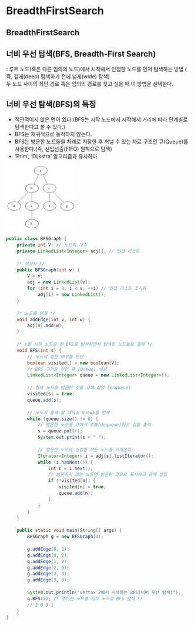 # BreadthFirstSearch

## BreadthFirstSearch

## 너비 우선 탐색\(BFS, Breadth-First Search\)

: 루트 노드\(혹은 다른 임의의 노드\)에서 시작해서 인접한 노드를 먼저 탐색하는 방법 \( 즉, 깊게\(deep\) 탐색하기 전에 넓게\(wide\) 탐색\)   
 두 노드 사이의 최단 경로 혹은 임의의 경로를 찾고 싶을 때 이 방법을 선택한다.

## 너비 우선 탐색\(BFS\)의 특징

* 직관적이지 않은 면이 있다.\(BFS는 시작 노드에서 시작해서 거리에 따라 단계별로 탐색한다고 볼 수 있다.\)
* BFS는 재귀적으로 동작하지 않는다.
* BFS는 방문한 노드들을 차례로 저장한 후 꺼낼 수 있는 자료 구조인 큐\(Queue\)를 사용한다.\(즉, 선입선출\(FIFO\) 원칙으로 탐색\)
* ‘Prim’, ‘Dijkstra’ 알고리즘과 유사하다.

![BFS](../.gitbook/assets/BFS.gif)

```java
public class BFSGraph {
    private int V; // 노드의 개수
    private LinkedList<Integer> adj[]; // 인접 리스트

    /* 생성자 */
    public BFSGraph(int v) {
        V = v;
        adj = new LinkedList[v];
        for (int i = 0; i < v; ++i) // 인접 리스트 초기화
            adj[i] = new LinkedList();
    }

    /* 노드를 연결 */
    void addEdge(int v, int w) {
        adj[v].add(w);
    }

    /* s를 시작 노드로 한 BFS로 탐색하면서 탐색한 노드들을 출력 */
    void BFS(int s) {
        // 노드의 방문 여부를 판단
        boolean visited[] = new boolean[V];
        // BFS 구현을 위한 큐 (Queue) 생성
        LinkedList<Integer> queue = new LinkedList<Integer>();

        // 현재 노드를 방문한 것을 큐에 삽입 (enqueue)
        visited[s] = true;
        queue.add(s);

        // 모두가 출력 할 때까지 Queue를 반복
        while (queue.size() != 0) {
            // 방문한 노드를 큐에서 추출(dequeue)하고 값을 출력
            s = queue.poll();
            System.out.print(s + " ");

            // 방문한 도으와 인업한 모든 노드를 가져온다
            Iterator<Integer> i = adj[s].listIterator();
            while (i.hasNext()) {
                int n = i.next();
                // 방문하지 않는 노드면 방문한 것으로 표시하고 큐에 삽입
                if (!visited[n]) {
                    visited[n] = true;
                    queue.add(n);
                }
            }
        }
    }

    public static void main(String[] args) {
        BFSGraph g = new BFSGraph(4);

        g.addEdge(0, 1);
        g.addEdge(0, 2);
        g.addEdge(1, 2);
        g.addEdge(2, 0);
        g.addEdge(2, 3);
        g.addEdge(3, 3);

        System.out.println("vertax 2에서 시작하는 BFS(너비 우선 탐색)");
        g.BFS(2); /* 주어진 노드를 시작 노드로 BFS 탐색 */
        // 2 0 3 1 
    }
}
```

